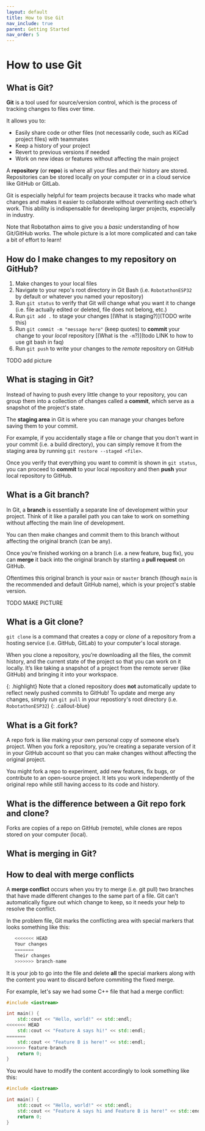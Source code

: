 ```yaml
---
layout: default
title: How to Use Git
nav_include: true
parent: Getting Started
nav_order: 5
---
```


# How to use Git

## What is Git?
**Git** is a tool used for source/version control, which is the process of tracking changes to files over time.

It allows you to:

* Easily share code or other files (not necessarily code, such as KiCad project files) with teammates
* Keep a history of your project
* Revert to previous versions if needed
* Work on new ideas or features without affecting the main project

A **repository** (or **repo**) is where all your files and their history are stored. Repositories can be stored locally on your computer or in a cloud service like GitHub or GitLab.

Git is especially helpful for team projects because it tracks who made what changes and makes it easier to collaborate without overwriting each other’s work. This ability is indispensable for developing larger projects, especially in industry.

Note that Robotathon aims to give you a *basic* understanding of how Git/GitHub works. The whole picture is a lot more complicated and can take a bit of effort to learn!

## How do I make changes to my repository on GitHub?

1. Make changes to your local files
1. Navigate to your repo's root directory in Git Bash (i.e. `RobotathonESP32` by default or whatever you named your repository)
1. Run `git status` to verify that Git will change what you want it to change (i.e. file actually edited or deleted, file does not belong, etc.)
1. Run `git add .` to stage your changes [(What is staging?)](TODO write this)
1. Run `git commit -m "message here"` (keep quotes) to **commit** your change to your *local* repository [(What is the `-m`?)](todo LINK to how to use git bash in faq)
1. Run `git push` to write your changes to the *remote* repository on GitHub

TODO add picture

## What is staging in Git?
Instead of having to push every little change to your repository, you can group them into a collection of changes called a **commit**, which serve as a snapshot of the project's state.

The **staging area** in Git is where you can manage your changes before saving them to your commit.

For example, if you accidentally stage a file or change that you don't want in your commit (i.e. a build directory), you can simply remove it from the staging area by running `git restore --staged <file>`.

Once you verify that everything you want to commit is shown in `git status`, you can proceed to **commit** to your local  repository and then **push** your local repository to GitHub.

## What is a Git branch?
In Git, a **branch** is essentially a separate line of development within your project. Think of it like a parallel path you can take to work on something without affecting the main line of development.

You can then make changes and commit them to this branch without affecting the original branch (can be any).

Once you're finished working on a branch (i.e. a new feature, bug fix), you can **merge** it back into the original branch by starting a **pull request** on GitHub.

Oftentimes this original branch is your `main` or `master` branch (though `main` is the recommended and default GitHub name), which is your project's stable version.

TODO MAKE PICTURE

## What is a Git clone?

`git clone` is a command that creates a copy or _clone_ of a repository from a hosting service (i.e. GitHub, GitLab) to your computer's local storage.

When you clone a repository, you’re downloading all the files, the commit history, and the current state of the project so that you can work on it locally. It’s like taking a snapshot of a project from the remote server (like GitHub) and bringing it into your workspace.

{: .highlight}
Note that a cloned repository does **not** automatically update to reflect newly pushed commits to GitHub! To update and merge any changes, simply run `git pull` in your repostiory's root directory (i.e. `RobotathonESP32`)
{: .callout-blue}


## What is a Git fork?
A repo fork is like making your own personal copy of someone else’s project. When you fork a repository, you’re creating a separate version of it in your GitHub account so that you can make changes without affecting the original project.

You might fork a repo to experiment, add new features, fix bugs, or contribute to an open-source project. It lets you work independently of the original repo while still having access to its code and history.

## What is the difference between a Git repo fork and clone?
Forks are copies of a repo on GitHub (remote), while clones are repos stored on your computer (local).

## What is merging in Git?

## How to deal with merge conflicts
A **merge conflict** occurs when you try to merge (i.e. git pull) two branches that have made different changes to the same part of a file. Git can't automatically figure out which change to keep, so it needs your help to resolve the conflict.

In the problem file, Git marks the conflicting area with special markers that looks something like this:
```C
   <<<<<<< HEAD
   Your changes
   =======
   Their changes
   >>>>>>> branch-name
``` 

It is your job to go into the file and delete **all** the special markers along with the content you want to discard before commiting the fixed merge.

For example, let's say we had some C++ file that had a merge conflict:

```cpp
#include <iostream>

int main() {
    std::cout << "Hello, world!" << std::endl;
<<<<<<< HEAD
    std::cout << "Feature A says hi!" << std::endl;
=======
    std::cout << "Feature B is here!" << std::endl;
>>>>>>> feature-branch
    return 0;
}
```

You would have to modify the content accordingly to look something like this:
```cpp
#include <iostream>

int main() {
    std::cout << "Hello, world!" << std::endl;
    std::cout << "Feature A says hi and Feature B is here!" << std::endl;
    return 0;
}
```

